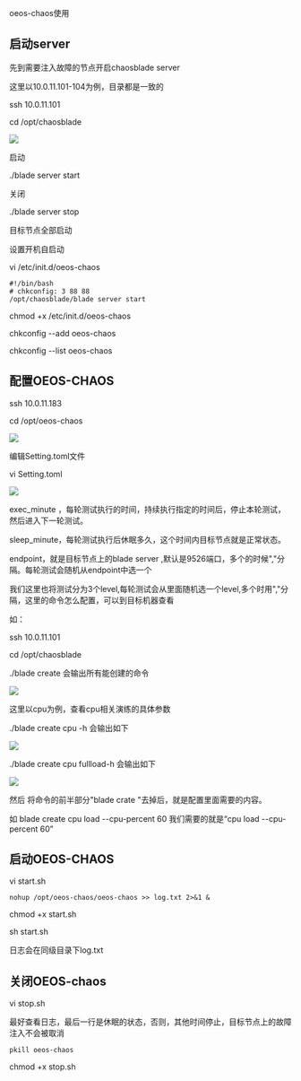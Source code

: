 oeos-chaos使用

## 启动server

先到需要注入故障的节点开启chaosblade server

这里以10.0.11.101-104为例，目录都是一致的

ssh  10.0.11.101

cd /opt/chaosblade

![](https://gitee.com/hxc8/images5/raw/master/img/202407172356772.jpg)

启动

./blade server start

关闭

./blade server stop

目标节点全部启动

设置开机自启动

vi /etc/init.d/oeos-chaos

```
#!/bin/bash
# chkconfig: 3 88 88
/opt/chaosblade/blade server start
```

chmod +x /etc/init.d/oeos-chaos

chkconfig --add oeos-chaos

chkconfig --list oeos-chaos

## 配置OEOS-CHAOS

ssh 10.0.11.183

cd /opt/oeos-chaos

![](https://gitee.com/hxc8/images5/raw/master/img/202407172356471.jpg)

编辑Setting.toml文件

vi Setting.toml

![](https://gitee.com/hxc8/images5/raw/master/img/202407172356744.jpg)

exec_minute ，每轮测试执行的时间，持续执行指定的时间后，停止本轮测试，然后进入下一轮测试。

sleep_minute，每轮测试执行后休眠多久，这个时间内目标节点就是正常状态。

endpoint，就是目标节点上的blade server ,默认是9526端口，多个的时候","分隔。每轮测试会随机从endpoint中选一个

我们这里也将测试分为3个level,每轮测试会从里面随机选一个level,多个时用","分隔，这里的命令怎么配置，可以到目标机器查看

如：

ssh  10.0.11.101

cd /opt/chaosblade

./blade create  会输出所有能创建的命令

![](https://gitee.com/hxc8/images5/raw/master/img/202407172356553.jpg)

这里以cpu为例，查看cpu相关演练的具体参数

./blade create cpu -h  会输出如下

![](https://gitee.com/hxc8/images5/raw/master/img/202407172356831.jpg)

./blade create cpu fullload-h  会输出如下

![](https://gitee.com/hxc8/images5/raw/master/img/202407172356156.jpg)

然后 将命令的前半部分"blade crate "去掉后，就是配置里面需要的内容。

如 blade create cpu load --cpu-percent 60  我们需要的就是“cpu load --cpu-percent 60”

## 启动OEOS-CHAOS

vi start.sh

```
nohup /opt/oeos-chaos/oeos-chaos >> log.txt 2>&1 &
```

chmod +x start.sh

sh start.sh

日志会在同级目录下log.txt

## 关闭OEOS-chaos

vi stop.sh

最好查看日志，最后一行是休眠的状态，否则，其他时间停止，目标节点上的故障注入不会被取消

```
pkill oeos-chaos
```

chmod +x stop.sh